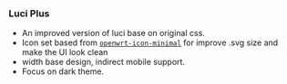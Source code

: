 ### Luci Plus

- An improved  version of luci base on original css.
- Icon set based from [`openwrt-icon-minimal`](https://github.com/lessload/openwrt-icon-minimal) for improve .svg size and make the UI look clean
- width base design, indirect mobile support.
- Focus on dark theme.

